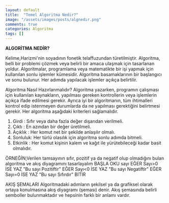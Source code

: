 ```yaml
---
layout: default
title:  "Temel Algoritma Nedir?"
image: "/assets/images/posts/algnedır.png"
comments: true
categories: Algoritma
tags: []
--- 
```

**ALGORİTMA NEDİR?**

Kelime,Harizmi'nin soyadının fonetik telaffuzundan türetilmiştir.
Algoritma, belli bir problemi çözmek veya belirli bir amaca ulaşmak için tasarlanan yoldur.
Algoritmalar, programlama veya matematikte bir işi yapmak için kullanılan sonlu işlemler kümesidir.
Algoritma basamaklarının bir başlangıcı ve sonu bulunur. Her adımda yapılacak işlemler açıkça belirtilir.


Algoritma Nasıl Hazırlanmalıdır?
Algoritma yazarken, programın çalışması için kullanılan kaynakların, yapılması gereken kontrollerin veya işlemlerin açıkça ifade edilmesi gerekir. Ayrıca iyi bir algoritmanın, tüm ihtimalleri kontrol edip istenmeyen durumlarda da ne yapılması gerektiğini belirtmesi gerekir.
Her algoritma aşağıdaki kriterleri sağlamalıdır.

1. Girdi    : Sıfır veya daha fazla değer dışarıdan verilmeli.
2. Çıktı    : En azından bir değer üretilmeli.
3. Açıklık  : Her komut net bir şekilde anlaşılır olmalı.
4. Sonluluk: Her türlü olasılık için algoritma sonlu adımda bitmeli.
5. Etkinlik  : Her komut kişinin kalem ve kağıt ile yürütebileceği kadar basit olmalıdır. 



ÖRNEĞİN;Verilen tamsayının sıfır, pozitif ya da negatif olup olmadığını bulan algoritma ve akış diyagramını tasarlayalım
BAŞLA
OKU sayı
EĞER Sayı>0 İSE YAZ "Bu sayı Pozitiftir"
EĞER Sayı<0 İSE YAZ "Bu sayı Negatiftir"
EĞER Sayı=0 İSE YAZ "Bu sayı Sıfırdır"
BİTİR

AKIŞ ŞEMALARI
Algoritmadaki adımların şekilsel ya da grafiksel olarak ortaya konulmasına akış diyagramı (şeması) denir.  Akış şemasında belirli semboller bulunmaktadır ve hepsinin farklı bir anlamı vardır. 



<div class="row">
	<div class="col-md-6">
		<img src="{{ site.baseurl }}{{ site.img }}simge.jpg" alt="" class="img-fluid"> 
	</div>
	<div class="col-md-6">
		<img src="{{ site.baseurl }}{{ site.img }}akis.png" alt="" class="img-fluid"> 		
	</div>
</div>